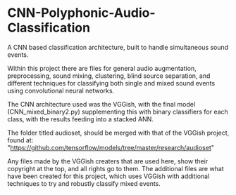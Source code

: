 # CNN-Polyphonic-Audio-Classification
A CNN based classification architecture, built to handle simultaneous sound events.

Within this project there are files for general audio augmentation, preprocessing, sound mixing, clustering, blind source separation, and different techniques for classifying both single and mixed sound events using convolutional neural networks.

The CNN architecture used was the VGGish, with the final model (CNN_mixed_binary2.py) supplementing this with binary classifiers for each class, with the results feeding into a stacked ANN.

The folder titled audioset, should be merged with that of the VGGish project, found at: "https://github.com/tensorflow/models/tree/master/research/audioset"

Any files made by the VGGish creaters that are used here, show their copyright at the top, and all rights go to them. The additional files are what have been created for this project, which uses VGGish with additional techniques to try and robustly classify mixed events. 
